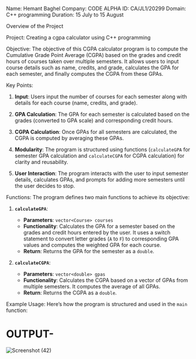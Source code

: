 Name: Hemant Baghel
Company: CODE ALPHA
ID: CA/JL1/20299
Domain: C++ programming 
Duration: 15 July to 15 August
 

Overview of the Project

Project: Creating a cgpa calculator using C++ programming

Objective:
The objective of this CGPA calculator program is to compute the Cumulative Grade Point Average (CGPA) based on the grades and credit hours of courses taken over multiple semesters. It allows users to input course details such as name, credits, and grade, calculates the GPA for each semester, and finally computes the CGPA from these GPAs.

 Key Points:
1. **Input**: Users input the number of courses for each semester along with details for each course (name, credits, and grade).
   
2. **GPA Calculation**: The GPA for each semester is calculated based on the grades (converted to GPA scale) and corresponding credit hours.
   
3. **CGPA Calculation**: Once GPAs for all semesters are calculated, the CGPA is computed by averaging these GPAs.
   
4. **Modularity**: The program is structured using functions (`calculateGPA` for semester GPA calculation and `calculateCGPA` for CGPA calculation) for clarity and reusability.
   
5. **User Interaction**: The program interacts with the user to input semester details, calculates GPAs, and prompts for adding more semesters until the user decides to stop.

Functions:
The program defines two main functions to achieve its objective:

1. **`calculateGPA`**:
   - **Parameters**: `vector<Course> courses`
   - **Functionality**: Calculates the GPA for a semester based on the grades and credit hours entered by the user. It uses a switch statement to convert letter grades (`A` to `F`) to corresponding GPA values and computes the weighted GPA for each course.
   - **Return**: Returns the GPA for the semester as a `double`.

2. **`calculateCGPA`**:
   - **Parameters**: `vector<double> gpas`
   - **Functionality**: Calculates the CGPA based on a vector of GPAs from multiple semesters. It computes the average of all GPAs.
   - **Return**: Returns the CGPA as a `double`.

 Example Usage:
Here’s how the program is structured and used in the `main` function:
#
# OUTPUT-
![Screenshot (42)](https://github.com/user-attachments/assets/53187b82-f812-4d50-a493-83b2b5e4c0ec)


